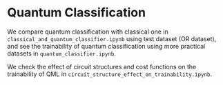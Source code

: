 # Quantum Classification

We compare quantum classification with classical one in `classical_and_quantum_classifier.ipynb` using test dataset (OR dataset), and see the trainability of quantum classification using more practical datasets in `quantum_classifier.ipynb`.

We check the effect of circuit structures and cost functions on the trainability of QML in `circuit_structure_effect_on_trainability.ipynb`.
